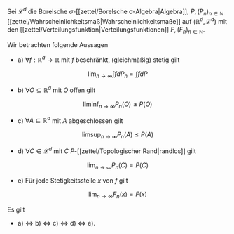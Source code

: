 Sei $\mathcal{L}^d$ die Borelsche $\sigma$-[[zettel/Borelsche σ-Algebra|Algebra]], $P, (P_n)_{n \in \mathbb{N}}$ [[zettel/Wahrscheinlichkeitsmaß|Wahrscheinlichkeitsmaße]] auf $(\mathbb{R}^d, \mathcal{L}^d)$ mit den [[zettel/Verteilungsfunktion|Verteilungsfunktionen]] $F, (F_n)_{n \in \mathbb{N}}$.

Wir betrachten folgende Aussagen
- a) $\forall f : \mathbb{R}^d \to \mathbb{R}$ mit $f$ beschränkt, (gleichmäßig) stetig gilt

$$
	\lim_{n \to \infty} \int f dP_n = \int f dP
$$

- b) $\forall O \subseteq \mathbb{R}^d$ mit $O$ offen gilt

$$
	\liminf_{n \to \infty} P_n(O) \ge P(O)
$$

- c) $\forall A \subseteq \mathbb{R}^d$ mit $A$ abgeschlossen gilt

$$
	\limsup_{n \to \infty} P_n(A) \le P(A)
$$

- d) $\forall C \in \mathcal{L}^d$ mit $C$ $P$-[[zettel/Topologischer Rand|randlos]] gilt

$$
	\lim_{n \to \infty} P_n(C) = P(C)
$$

- e) Für jede Stetigkeitsstelle $x$ von $f$ gilt

$$
	\lim_{n \to \infty} F_n(x) = F(x)
$$

Es gilt
- a) $\iff$ b) $\iff$ c) $\iff$ d) $\iff$ e).